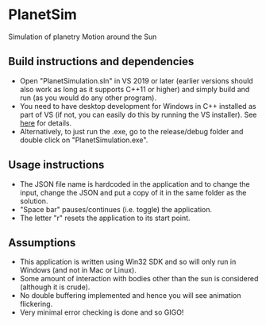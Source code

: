 # PlanetSim
Simulation of planetry Motion around the Sun


## Build instructions and dependencies
- Open "PlanetSimulation.sln" in VS 2019 or later (earlier versions should also work as long as it supports C++11 or higher) and simply build and run (as you would do any other program). 
- You need to have desktop development for Windows in C++ installed as part of VS (if not, you can easily do this by running the VS installer). See [here](https://docs.microsoft.com/en-us/cpp/windows/walkthrough-creating-windows-desktop-applications-cpp?view=msvc-160) for details.
- Alternatively, to just run the .exe, go to the release/debug folder and double click on "PlanetSimulation.exe".

## Usage instructions
- The JSON file name is hardcoded in the application and to change the input, change the JSON and put a copy of it in the same folder as the solution.
- "Space bar" pauses/continues (i.e. toggle) the application.
- The letter "r" resets the application to its start point.

## Assumptions
- This application is written using Win32 SDK and so will only run in Windows (and not in Mac or Linux).
- Some amount of interaction with bodies other than the sun is considered (although it is crude).
- No double buffering implemented and hence you will see animation flickering.
- Very minimal error checking is done and so GIGO!
